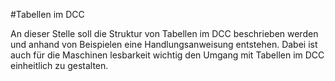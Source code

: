 #Tabellen im DCC

An dieser Stelle soll die Struktur von Tabellen im DCC beschrieben werden und anhand von Beispielen eine Handlungsanweisung entstehen.
Dabei ist auch für die Maschinen lesbarkeit wichtig den Umgang mit Tabellen im DCC einheitlich zu gestalten.